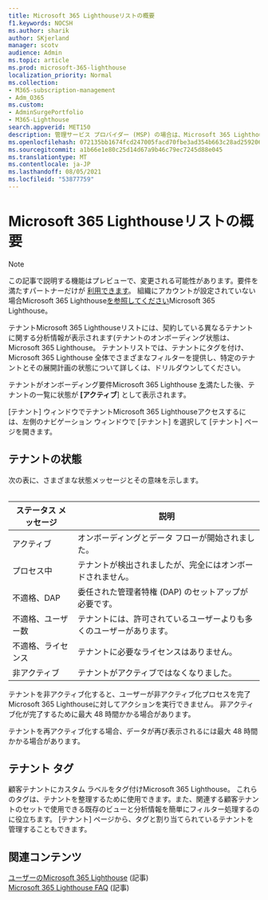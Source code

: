 ```yaml
---
title: Microsoft 365 Lighthouseリストの概要
f1.keywords: NOCSH
ms.author: sharik
author: SKjerland
manager: scotv
audience: Admin
ms.topic: article
ms.prod: microsoft-365-lighthouse
localization_priority: Normal
ms.collection:
- M365-subscription-management
- Adm_O365
ms.custom:
- AdminSurgePortfolio
- M365-Lighthouse
search.appverid: MET150
description: 管理サービス プロバイダー (MSP) の場合は、Microsoft 365 Lighthouseの一覧について説明します。
ms.openlocfilehash: 072135bb1674fcd247005facd70fbe3ad354b663c28ad25920651e6cfe76d13c
ms.sourcegitcommit: a1b66e1e80c25d14d67a9b46c79ec7245d88e045
ms.translationtype: MT
ms.contentlocale: ja-JP
ms.lasthandoff: 08/05/2021
ms.locfileid: "53877759"
---
```

# <a name="microsoft-365-lighthouse-tenant-list-overview"></a>Microsoft 365 Lighthouseリストの概要

> [!NOTE]
> この記事で説明する機能はプレビューで、変更される可能性があります。要件を満たすパートナーだけが [利用できます](m365-lighthouse-requirements.md)。 組織にアカウントが設定されていない場合Microsoft 365 Lighthouse[を参照してください](m365-lighthouse-sign-up.md)Microsoft 365 Lighthouse。

テナントMicrosoft 365 Lighthouseリストには、契約している異なるテナントに関する分析情報が表示されます(テナントのオンボーディング状態は、Microsoft 365 Lighthouse。 テナントリストでは、テナントにタグを付け、Microsoft 365 Lighthouse 全体でさまざまなフィルターを提供し、特定のテナントとその展開計画の状態について詳しくは、ドリルダウンしてください。

テナントがオンボーディング要件Microsoft 365 Lighthouse [を](m365-lighthouse-requirements.md)満たした後、テナントの一覧に状態が **[アクティブ**] として表示されます。

[テナント] ウィンドウでテナントMicrosoft 365 Lighthouseアクセスするには、左側のナビゲーション ウィンドウで [テナント] を選択して [テナント] ページを開きます。

## <a name="tenant-status"></a>テナントの状態

次の表に、さまざまな状態メッセージとその意味を示します。<br><br>

| ステータス メッセージ | 説明 |
|--|--|
| アクティブ | オンボーディングとデータ フローが開始されました。 |
| プロセス中 | テナントが検出されましたが、完全にはオンボードされません。 |
| 不適格、DAP | 委任された管理者特権 (DAP) のセットアップが必要です。 |
| 不適格、ユーザー数 | テナントには、許可されているユーザーよりも多くのユーザーがあります。 |
| 不適格、ライセンス | テナントに必要なライセンスはありません。 |
| 非アクティブ | テナントがアクティブではなくなりました。 |

テナントを非アクティブ化すると、ユーザーが非アクティブ化プロセスを完了Microsoft 365 Lighthouseに対してアクションを実行できません。 非アクティブ化が完了するために最大 48 時間かかる場合があります。

テナントを再アクティブ化する場合、データが再び表示されるには最大 48 時間かかる場合があります。

## <a name="tenant-tags"></a>テナント タグ

顧客テナントにカスタム ラベルをタグ付けMicrosoft 365 Lighthouse。 これらのタグは、テナントを整理するために使用できます。また、関連する顧客テナントのセットで使用できる既存のビューと分析情報を簡単にフィルター処理するのに役立ちます。 [テナント] ページから、タグと割り当てられているテナントを管理することもできます。

## <a name="related-content"></a>関連コンテンツ

[ユーザーのMicrosoft 365 Lighthouse](m365-lighthouse-requirements.md) (記事)\
[Microsoft 365 Lighthouse FAQ](m365-lighthouse-faq.yml) (記事)